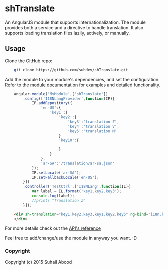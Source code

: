 # shTranslate 

An AngularJS module that supports internationalization. The module provides both a service and a directive to handle translation. It also supports loading translation files lazily, actively, or manually. 

## Usage

Clone the GitHub repo:

```sh
    git clone https://github.com/suhdev/shTranslate.git
```

Add the module to your module's dependencies, and set the configuration. 
Refer to the [module documentation](http://suhdev.github.io/docs/shTranslate) for examples and detailed functionality.  

```javascript
    angular.module('MyModule',['shTranslate'])
    	.config(['I18NLangProvider',function(IP){
    		IP.addRepository({
    			'en-US':{
    				'key1':{
						'key2':{
							'key3':'translation Z',
							'key4':'translation V',
							'key5':'translation M'
						}
						'key10':{

						}
    				}
    			},
    			'ar-SA':'/translation/ar-sa.json'
    		});
    		IP.setLocale('ar-SA');
    		IP.setFallbackLocale('en-US');
    	}])
    	.controller('TestCtrl',['I18NLang',function(IL){
    		var label = IL.format('key1.key2.key3');
    		console.log(label);
    		//prints "Translation Z"
    	}]);
```

```html
	<div sh-translation="key1.key2.key3,key1.key2.key5" ng-bind="i18n.key1_key2_key3" ng-attr-title="{{i18n.key1_key2_key5}}">
	</div>
```


For more details check out the [API's reference](http://suhdev.github.io/docs/shTranslate)

Feel free to add/change/use the module in anyway you want. :D
### Copyright
Copyright (c) 2015 Suhail Abood